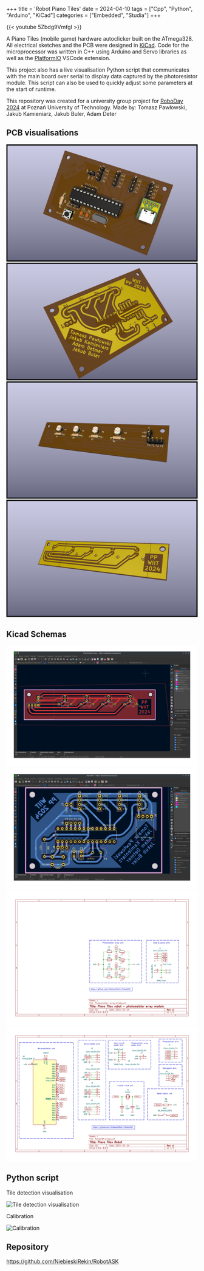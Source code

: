 +++
title = 'Robot Piano Tiles'
date = 2024-04-10
tags = ["Cpp", "Python", "Arduino", "KiCad"]
categories = ["Embedded", "Studia"]
+++

{{< youtube 5Zbdg9VmfgI >}}

A Piano Tiles (mobile game) hardware autoclicker built on the ATmega328. All electrical sketches and the PCB were designed in [KiCad](https://www.kicad.org/). Code for the microprocessor was written in C++ using Arduino and Servo libraries as well as the [PlatformIO](https://platformio.org/install/ide?install=vscode) VSCode extension.

This project also has a live visualisation Python script that communicates with the main board over serial to display data captured by the photoresistor module. This script can also be used to quickly adjust some parameters at the start of runtime.

This repository was created for a university group project for [RoboDay 2024](https://www.facebook.com/events/1518830758974874) at Poznań University of Technology.
Made by: Tomasz Pawłowski, Jakub Kamieniarz, Jakub Buler, Adam Deter

## PCB visualisations

![Main PCB front visualisation](https://github.com/NiebieskiRekin/RobotASK/blob/main/zdj/5.png?raw=true)
![Main PCB back visualisation](https://github.com/NiebieskiRekin/RobotASK/blob/main/zdj/6.png?raw=true)
![Photoresistor PCB front visualisation](https://github.com/NiebieskiRekin/RobotASK/blob/main/zdj/7.png?raw=true)
![Photoresistor PCB back visualisation](https://github.com/NiebieskiRekin/RobotASK/blob/main/zdj/8.png?raw=true)

## Kicad Schemas

![Kicad screen 1](https://github.com/NiebieskiRekin/RobotASK/blob/main/zdj/1.png?raw=true)
![Kicad screen 2](https://github.com/NiebieskiRekin/RobotASK/blob/main/zdj/2.png?raw=true)
![Kicad Eeschema 1](https://github.com/NiebieskiRekin/RobotASK/blob/main/zdj/3.svg?raw=true)
![Kicad eeschema 2](https://github.com/NiebieskiRekin/RobotASK/blob/main/zdj/4.svg?raw=true)

## Python script

Tile detection visualisation

![Tile detection visualisation](robotask-python-vis.png)

Calibration

![Calibration](robotask-python-calibration.png)

## Repository

<https://github.com/NiebieskiRekin/RobotASK>
